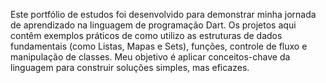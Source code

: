 Este portfólio de estudos foi desenvolvido para demonstrar minha jornada de aprendizado na linguagem de programação Dart. Os projetos aqui contêm exemplos práticos de como utilizo as estruturas de dados fundamentais (como Listas, Mapas e Sets), funções, controle de fluxo e manipulação de classes. Meu objetivo é aplicar conceitos-chave da linguagem para construir soluções simples, mas eficazes.
